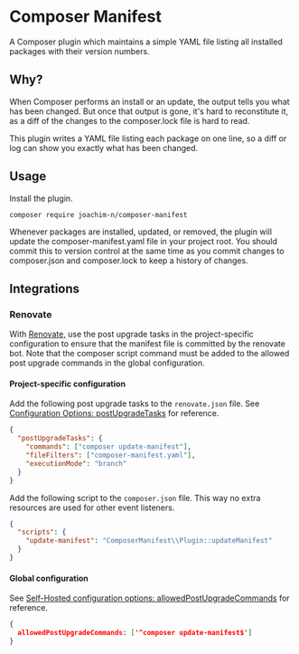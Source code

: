 # Composer Manifest

A Composer plugin which maintains a simple YAML file listing all installed
packages with their version numbers.

## Why?

When Composer performs an install or an update, the output tells you what has
been changed. But once that output is gone, it's hard to reconstitute it, as a
diff of the changes to the composer.lock file is hard to read.

This plugin writes a YAML file listing each package on one line, so a diff or
log can show you exactly what has been changed.

## Usage

Install the plugin.

```
composer require joachim-n/composer-manifest
```

Whenever packages are installed, updated, or removed, the plugin will update the
composer-manifest.yaml file in your project root. You should commit this to
version control at the same time as you commit changes to composer.json and
composer.lock to keep a history of changes.

## Integrations

### Renovate

With [Renovate](https://github.com/renovatebot/renovate), use the post upgrade
tasks in the project-specific configuration to ensure that the manifest file is
committed by the renovate bot. Note that the composer script command must be
added to the allowed post upgrade commands in the global configuration.

#### Project-specific configuration

Add the following post upgrade tasks to the `renovate.json` file. See 
[Configuration Options: postUpgradeTasks](https://docs.renovatebot.com/configuration-options/#postupgradetasks) for reference.

```json
{
  "postUpgradeTasks": {
    "commands": ["composer update-manifest"],
    "fileFilters": ["composer-manifest.yaml"],
    "executionMode": "branch"
  }
}
```

Add the following script to the `composer.json` file. This way no extra
resources are used for other event listeners.

```json
{
  "scripts": {
    "update-manifest": "ComposerManifest\\Plugin::updateManifest"
  }
}
```
#### Global configuration

See [Self-Hosted configuration options: allowedPostUpgradeCommands](https://docs.renovatebot.com/self-hosted-configuration/#allowedpostupgradecommands) for reference.

```json
{
  allowedPostUpgradeCommands: ['^composer update-manifest$']
}
```
